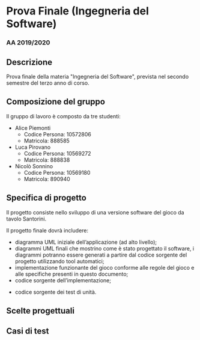 # Prova Finale (Ingegneria del Software)
### AA 2019/2020
## Descrizione
Prova finale della materia "Ingegneria del Software", prevista nel secondo semestre del terzo anno di corso.
## Composizione del gruppo
Il gruppo di lavoro è composto da tre studenti:
* Alice Piemonti
   * Codice Persona: 10572806
   * Matricola: 888585
* Luca Pirovano
    * Codice Persona: 10569272
    * Matricola: 888838
* Nicolò Sonnino
    * Codice Persona: 10569180 
    * Matricola: 890940
## Specifica di progetto
Il progetto consiste nello sviluppo di una versione software del gioco da tavolo Santorini.

Il progetto finale dovrà includere:
* diagramma UML iniziale dell’applicazione (ad alto livello);
* diagrammi UML finali che mostrino come è stato progettato il software, i diagrammi potranno essere
generati a partire dal codice sorgente del progetto utilizzando tool automatici;
* implementazione funzionante del gioco conforme alle regole del gioco e alle specifiche presenti in questo
documento;
* codice sorgente dell’implementazione;
- codice sorgente dei test di unità.
## Scelte progettuali

## Casi di test
